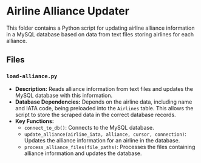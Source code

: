 # Airline Alliance Updater

This folder contains a Python script for updating airline alliance information in a MySQL database based on data from text files storing airlines for each alliance.

## Files

### `load-alliance.py`

- **Description:** Reads alliance information from text files and updates the MySQL database with this information.
- **Database Dependencies:** Depends on the airline data, including name and IATA code, being preloaded into the `Airlines` table. This allows the script to store the scraped data in the correct database records.
- **Key Functions:**
  - `connect_to_db()`: Connects to the MySQL database.
  - `update_alliance(airline_iata, alliance, cursor, connection)`: Updates the alliance information for an airline in the database.
  - `process_alliance_files(file_paths)`: Processes the files containing alliance information and updates the database.
